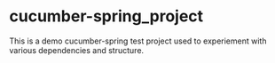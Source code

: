 # cucumber-spring_project
This is a demo cucumber-spring test project used to experiement with various dependencies and structure.
